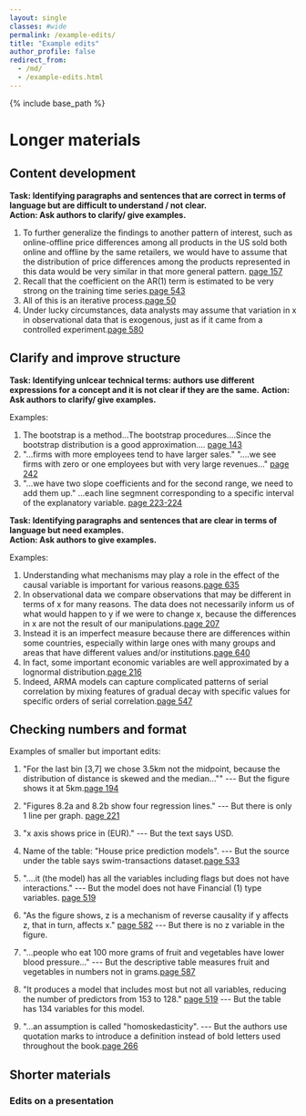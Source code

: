 ```yaml
---
layout: single
classes: #wide
permalink: /example-edits/
title: "Example edits"
author_profile: false
redirect_from:
  - /md/
  - /example-edits.html
---
```


{% include base_path %}


# Longer materials



## Content development

**Task: Identifying paragraphs and sentences that are correct in terms of language but are difficult to understand / not clear.**    
**Action: Ask authors to clarify/ give examples.**  

1. To further generalize the findings to another pattern of interest, such as online-offline price differences among all products in the US sold both online and offline by the same retailers, we would have to assume that the distribution of price differences among the products represented in this data would be very similar in that more general pattern. [page 157](/scans/e1.png)  
2. Recall that the coefficient on the AR(1) term is estimated to be very strong on the training time series.[page 543](/scans/e1.png)   
3. All of this is an iterative process.[page 50](/scans/e1.png)   
4. Under lucky circumstances, data analysts may assume that variation in x in observational data that is exogenous, just as if it came from a controlled experiment.[page 580](/scans/e1.png)  
  


## Clarify and improve structure  

**Task: Identifying unlcear technical terms: authors use different expressions for a concept and it is not clear if they are the same.**
**Action: Ask authors to clarify/ give examples.** 

Examples:

1. The bootstrap is a method...The bootstrap procedures....Since the bootstrap distribution is a good approximation.... [page 143](/scans/e1.png)
2. "...firms with more employees tend to have larger sales." "....we see firms with zero or one employees but with very large revenues..." [page 242](/scans/e1.png)
3. "...we have two slope coefficients and for the second range, we need to add them up." ...each line segmnent corresponding to a specific interval of the explanatory variable. [page 223-224](/scans/e1.png)


**Task: Identifying paragraphs and sentences that are clear in terms of language but need examples.**    
**Action: Ask authors to give examples.**   

Examples:

1. Understanding what mechanisms may play a role in the effect of the causal variable is important for various reasons.[page 635](/scans/e1.png)   
2. In observational data we compare observations that may be different in terms of x for many reasons. The data does not necessarily inform us of what would happen to y if we were to change x, because the differences in x are not the result of our manipulations.[page 207](/scans/e1.png)  
3. Instead it is an imperfect measure because there are differences within some countries, especially within large ones with many groups and areas that have different values and/or institutions.[page 640](/scans/e1.png)      
4. In fact, some important economic variables are well approximated by a lognormal distribution.[page 216](/scans/e1.png)  
5. Indeed, ARMA models can capture complicated patterns of serial correlation by mixing features of gradual decay with specific values for specific orders of serial correlation.[page 547](/scans/e1.png)




## Checking numbers and format

Examples of smaller but important edits:

1. "For the last bin [3,7] we chose 3.5km not the midpoint, because the distribution of distance is skewed and the median...""   --- But the figure shows it at 5km.[page 194](/scans/e1.png)  

2. "Figures 8.2a and 8.2b show four regression lines." --- But there is only 1 line per graph. [page 221](/scans/e1.png)  
3. "x axis shows price in (EUR)."   --- But the text says USD.    

4. Name of the table: "House price prediction models". --- But the source under the table says swim-transactions dataset.[page 533](/scans/e1.png)  

5. "....it (the model) has all the variables including flags but does not have interactions."  --- But the model does not have Financial (1) type variables. [page 519](/scans/e1.png)  

6. "As the figure shows, z is a mechanism of reverse causality if y affects z, that in turn, affects x." [page 582](/scans/e1.png)  --- But there is no z variable in the figure.  

7. "...people who eat 100 more grams of fruit and vegetables have lower blood pressure..." --- But the descriptive table measures fruit and vegetables in numbers not in grams.[page 587](/scans/e1.png)   

8. "It produces a model that includes most but not all variables, reducing the number of predictors from 153 to 128." [page 519](/scans/e1.png) --- But the table has 134 variables for this model.  

9. "...an assumption is called "homoskedasticity".  --- But the authors use quotation marks to introduce a definition instead of bold letters used throughout the book.[page 266](/scans/e1.png)



## Shorter materials

### Edits on a presentation


